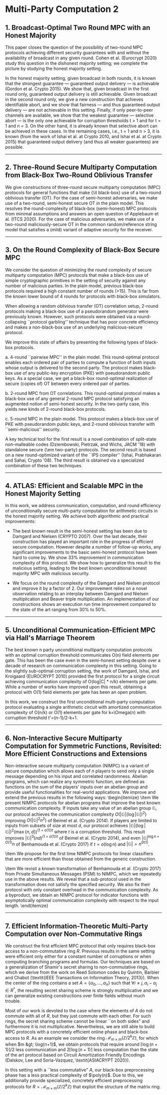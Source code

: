 # Multi-Party Computation 2

## 1. Broadcast-Optimal Two Round MPC with an Honest Majority

This paper closes the question of the possibility of two-round MPC protocols achieving different security guarantees with and without the availability of broadcast in any given round. Cohen et al. (Eurocrypt 2020) study this question in the dishonest majority setting; we complete the picture by studying the honest majority setting.

In the honest majority setting, given broadcast in both rounds, it is known that the strongest guarantee — guaranteed output delivery — is achievable (Gordon et al. Crypto 2015). We show that, given broadcast in the first round only, guaranteed output delivery is still achievable. Given broadcast in the second round only, we give a new construction that achieves identifiable abort, and we show that fairness — and thus guaranteed output delivery — are not achievable in this setting. Finally, if only peer-to-peer channels are available, we show that the weakest guarantee — selective abort — is the only one achievable for corruption thresholds t &gt; 1 and for t = 1 and n = 3. On the other hand, it is already known that selective abort can be achieved in these cases. In the remaining cases, i.e., t = 1 and n &gt; 3, it is known (from the work of Ishai et al. at Crypto 2010, and Ishai et al. at Crypto 2015) that guaranteed output delivery (and thus all weaker guarantees) are possible.



***

## 2. Three-Round Secure Multiparty Computation from Black-Box Two-Round Oblivious Transfer

We give constructions of three-round secure multiparty computation (MPC) protocols for general functions that make {\it black-box} use of a two-round oblivious transfer (OT). For the case of semi-honest adversaries, we make use of a two-round, semi-honest secure OT in the plain model. This resolves the round-complexity of black-box (semi-honest) MPC protocols from minimal assumptions and answers an open question of Applebaum et al. (ITCS 2020). For the case of malicious adversaries, we make use of a two-round maliciously-secure OT in the common random/reference string model that satisfies a (mild) variant of adaptive security for the receiver.



***

## 3. On the Round Complexity of Black-Box Secure MPC

We consider the question of minimizing the round complexity of secure multiparty computation (MPC) protocols that make a black-box use of simple cryptographic primitives in the setting of security against any number of malicious parties. In the plain model, previous black-box protocols required a high constant number of rounds (&gt;15). This is far from the known lower bound of 4 rounds for protocols with black-box simulators. 

When allowing a random oblivious transfer (OT) correlation setup, 2-round protocols making a black-box use of a pseudorandom generator were previously known. However, such protocols were obtained via a round-collapsing ``protocol garbling'' technique that has poor concrete efficiency and makes a non-black-box use of an underlying malicious-secure protocol.

We improve this state of affairs by presenting the following types of black-box protocols. 

a. 4-round ``pairwise MPC'' in the plain model. 
This round-optimal protocol enables each ordered pair of parties to compute a function of both inputs whose output is delivered to the second party. The protocol makes black-box use of any public-key encryption (PKE) with pseudorandom public keys. As a special case, we get a  black-box round-optimal realization of secure (copies of) OT between every ordered pair of parties.
    
b. 2-round MPC from OT correlations. 
This round-optimal protocol makes a black-box use of any general 2-round MPC protocol satisfying an augmented notion of semi-honest security. In the two-party case, this yields new kinds of 2-round black-box protocols.  
    
c. 5-round MPC in the plain model. 
This protocol makes a black-box use of PKE with pseudorandom public keys, and 2-round oblivious transfer with ``semi-malicious'' security. 

A key technical tool for the first result is a novel combination of split-state non-malleable codes (Dziembowski, Pietrzak, and Wichs, JACM '18) with standalone secure {\em two-party} protocols. The second result is based on a new round-optimized variant of the ``IPS compiler'' (Ishai, Prabhakaran and Sahai, Crypto '08). The third result is obtained via a specialized combination of these two techniques.



***

## 4. ATLAS: Efficient and Scalable MPC in the Honest Majority Setting

In this work, we address communication, computation, and round efficiency of unconditionally secure multi-party computation for arithmetic circuits in the honest majority setting. We achieve both algorithmic and practical improvements: 

 - The best known result in the semi-honest setting has been due to Damgard and Nielsen (CRYPTO 2007). Over the last decade, their construction has played an important role in the progress of efficient secure computation. However despite a number of follow-up works, any significant improvements to the basic semi-honest protocol have been hard to come by. We show 33% improvement in communication complexity of this protocol. We show how to generalize this result to the malicious setting, leading to the best known unconditional honest majority MPC with malicious security. 

 - We focus on the round complexity of the Damgard and Nielsen protocol and improve it by a factor of 2. Our improvement relies on a novel observation relating to an interplay between Damgard and Nielsen multiplication and Beaver triple multiplication. An implementation of our constructions shows an execution run time improvement compared to the state of the art ranging from 30% to 50%.



***

## 5. Unconditional Communication-Efficient MPC via Hall's Marriage Theorem

The best known n party unconditional multiparty computation protocols with an optimal corruption threshold communicates O(n) field elements per gate. This has been the case even in the semi-honest setting despite over a decade of research on communication complexity in this setting. Going to the slightly sub-optimal corruption setting, the work of Damgard, Ishai, and Kroigaard (EUROCRYPT 2010) provided the first protocol for a single circuit achieving communication complexity of O(log|C| * n/k) elements per gate. While a number of works have improved upon this result, obtaining a protocol with O(1) field elements per gate has been an open problem.

In this work, we construct the first unconditional multi-party computation protocol evaluating a single arithmetic circuit with amortized communication complexity of O(n/k) or O(1) elements per gate for k=\Omega(n) with corruption threshold t'=(n-1)/2-k+1.



***

## 6. Non-Interactive Secure Multiparty Computation for Symmetric Functions, Revisited: More Efficient Constructions and Extensions

Non-interactive secure multiparty computation (NIMPC) is a variant of secure computation which allows each of $n$ players to send only a single message depending on his input and correlated randomness.
Abelian programs, which can realize any symmetric function, are defined as functions on the sum of the players' inputs over an abelian group and provide useful functionalities for real-world applications.
We improve and extend the previous results in the following ways:
\begin{itemize}
\item We present NIMPC protocols for abelian programs that improve the best known communication complexity.
If inputs take any value of an abelian group $\mathbb{G}$, our protocol achieves the communication complexity $O(|\mathbb{G}|(\log|\mathbb{G}|)^2)$ improving $O(|\mathbb{G}|^2n^2)$ of Beimel et al. (Crypto 2014).
If players are limited to inputs from subsets of size at most $d$, our protocol achieves $|\mathbb{G}|(\log|\mathbb{G}|)^2(\max\{n,d\})^{(1+o(1))t}$ where $t$ is a corruption threshold.
This result improves $|\mathbb{G}|^3(nd)^{(1+o(1))t}$ of Beimel et al. (Crypto 2014), and even $|\mathbb{G}|^{\log n+O(1)}n$ of Benhamouda et al. (Crypto 2017) if $t=o(\log n)$ and $|\mathbb{G}|=n^{\Theta(1)}$.

\item We propose for the first time NIMPC protocols for linear classifiers that are more efficient than those obtained from the generic construction.

\item We revisit a known transformation of Benhamouda et al. (Crypto 2017) from Private Simultaneous Messages (PSM) to NIMPC, which we repeatedly use in the above results.
We reveal that a sub-protocol used in the transformation does not satisfy the specified security.
We also fix their protocol with only constant overhead in the communication complexity.
As a byproduct, we obtain an NIMPC protocol for indicator functions with asymptotically optimal communication complexity with respect to the input length.
\end{itemize}



***

## 7. Efficient Information-Theoretic Multi-Party Computation over Non-Commutative Rings

We construct the first efficient MPC protocol that only requires black-box access to a non-commutative ring $R$.
Previous results in the same setting were efficient only either for a constant number of corruptions or when computing branching programs and formulas.
Our techniques are based on a generalization of Shamir's secret sharing to non-commutative rings, which we derive from the work on Reed Solomon codes by Quintin, Barbier and Chabot (\textit{IEEE Transactions on Information Theory, 2013}).
When the center of the ring contains a set $A = \{\alpha_0, \ldots, \alpha_n\}$ such that $\forall i \neq j, \alpha_i - \alpha_j \in R^*$, the resulting secret sharing scheme is strongly multiplicative and we can generalize existing constructions over finite fields without much trouble.

Most of our work is devoted to the case where the elements of $A$ do not commute with all of $R$, but they just commute with each other.
For such rings, the secret sharing scheme cannot be linear ``on both sides" and furthermore it is not multiplicative. Nevertheless, we are still able to build MPC protocols with a concretely efficient online phase and black-box access to $R$. As an example we consider the ring $\mathcal{M}_{m\times m}(\mathbb{Z}/2^k\mathbb{Z})$, for which when $m &gt; \log(n+1)$, we obtain protocols that require around $\lceil\log(n+1)\rceil/2$ less communication and $2\lceil\log(n+1)\rceil$ less computation than the state of the art protocol based on  Circuit Amortization Friendly Encodings (Dalskov, Lee and Soria-Vazquez, \textit{ASIACRYPT 2020}).

In this setting with a ``less commutative" $A$, our black-box preprocessing phase has a less practical complexity of $\poly(n)$. Due to this, we additionally provide specialized, concretely efficient preprocessing protocols for $R = \mathcal{M}_{m\times m}(\mathbb{Z}/2^k\mathbb{Z})$ that exploit the structure of the matrix ring.